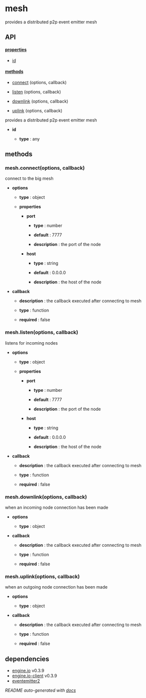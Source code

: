 # mesh

provides a distributed p2p event emitter mesh

## API

#### [properties](#mesh-properties)

  - [id](#mesh-properties-id)


#### [methods](#mesh-methods)

  - [connect](#mesh-methods-connect) (options, callback)

  - [listen](#mesh-methods-listen) (options, callback)

  - [downlink](#mesh-methods-downlink) (options, callback)

  - [uplink](#mesh-methods-uplink) (options, callback)


provides a distributed p2p event emitter mesh

- **id** 

  - **type** : any


<a name="mesh-methods"></a> 

## methods 

<a name="mesh-methods-connect"></a> 

### mesh.connect(options, callback)

connect to the big mesh

- **options** 

  - **type** : object

  - **properties**

    - **port** 

      - **type** : number

      - **default** : 7777

      - **description** : the port of the node

    - **host** 

      - **type** : string

      - **default** : 0.0.0.0

      - **description** : the host of the node

- **callback** 

  - **description** : the callback executed after connecting to mesh

  - **type** : function

  - **required** : false

<a name="mesh-methods-listen"></a> 

### mesh.listen(options, callback)

listens for incoming nodes

- **options** 

  - **type** : object

  - **properties**

    - **port** 

      - **type** : number

      - **default** : 7777

      - **description** : the port of the node

    - **host** 

      - **type** : string

      - **default** : 0.0.0.0

      - **description** : the host of the node

- **callback** 

  - **description** : the callback executed after connecting to mesh

  - **type** : function

  - **required** : false

<a name="mesh-methods-downlink"></a> 

### mesh.downlink(options, callback)

when an incoming node connection has been made

- **options** 

  - **type** : object

- **callback** 

  - **description** : the callback executed after connecting to mesh

  - **type** : function

  - **required** : false

<a name="mesh-methods-uplink"></a> 

### mesh.uplink(options, callback)

when an outgoing node connection has been made

- **options** 

  - **type** : object

- **callback** 

  - **description** : the callback executed after connecting to mesh

  - **type** : function

  - **required** : false


## dependencies 
- [engine.io](http://npmjs.org/package/engine.io) v0.3.9
- [engine.io-client](http://npmjs.org/package/engine.io-client) v0.3.9
- [eventemitter2](http://npmjs.org/package/eventemitter2)

*README auto-generated with [docs](https://github.com/bigcompany/resources/tree/master/docs)*